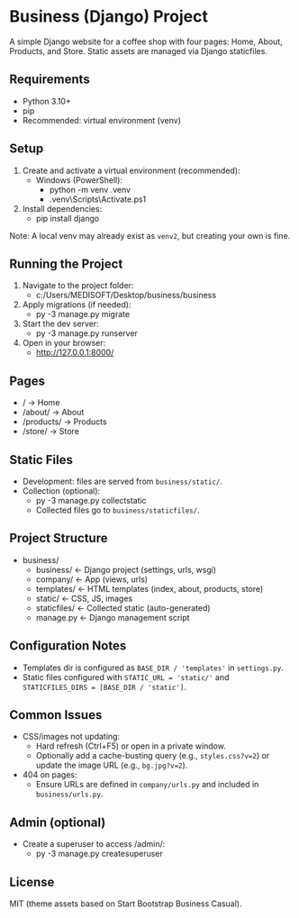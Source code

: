 # Business (Django) Project

A simple Django website for a coffee shop with four pages: Home, About, Products, and Store. Static assets are managed via Django staticfiles.

## Requirements
- Python 3.10+
- pip
- Recommended: virtual environment (venv)

## Setup
1. Create and activate a virtual environment (recommended):
   - Windows (PowerShell):
     - python -m venv .venv
     - .venv\\Scripts\\Activate.ps1
2. Install dependencies:
   - pip install django

Note: A local venv may already exist as `venv2`, but creating your own is fine.

## Running the Project
1. Navigate to the project folder:
   - c:/Users/MEDISOFT/Desktop/business/business
2. Apply migrations (if needed):
   - py -3 manage.py migrate
3. Start the dev server:
   - py -3 manage.py runserver
4. Open in your browser:
   - http://127.0.0.1:8000/

## Pages
- /           → Home
- /about/     → About
- /products/  → Products
- /store/     → Store

## Static Files
- Development: files are served from `business/static/`.
- Collection (optional):
  - py -3 manage.py collectstatic
  - Collected files go to `business/staticfiles/`.

## Project Structure
- business/
  - business/        ← Django project (settings, urls, wsgi)
  - company/         ← App (views, urls)
  - templates/       ← HTML templates (index, about, products, store)
  - static/          ← CSS, JS, images
  - staticfiles/     ← Collected static (auto-generated)
  - manage.py        ← Django management script

## Configuration Notes
- Templates dir is configured as `BASE_DIR / 'templates'` in `settings.py`.
- Static files configured with `STATIC_URL = 'static/'` and `STATICFILES_DIRS = [BASE_DIR / 'static']`.

## Common Issues
- CSS/images not updating:
  - Hard refresh (Ctrl+F5) or open in a private window.
  - Optionally add a cache-busting query (e.g., `styles.css?v=2`) or update the image URL (e.g., `bg.jpg?v=2`).
- 404 on pages:
  - Ensure URLs are defined in `company/urls.py` and included in `business/urls.py`.

## Admin (optional)
- Create a superuser to access /admin/:
  - py -3 manage.py createsuperuser

## License
MIT (theme assets based on Start Bootstrap Business Casual).
